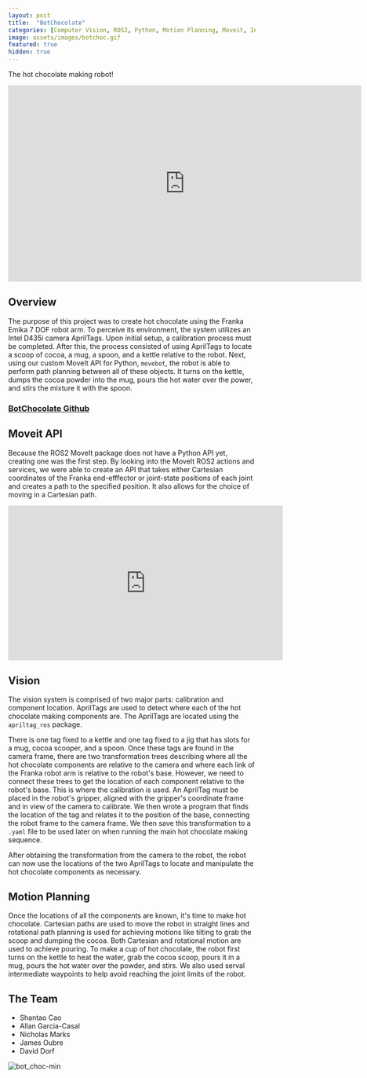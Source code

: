 ```yaml
---
layout: post
title:  "BotChocolate"
categories: [Computer Vision, ROS2, Python, Motion Planning, Moveit, Intel Realsense,Emika Franka Robot Arm]
image: assets/images/botchoc.gif
featured: true
hidden: true
---
```

The hot chocolate making robot!

<div align="center"><iframe width="720" height="400" src="https://www.youtube.com/embed/Q_aNWWe4h5M" title="YouTube video player" frameborder="0" allow="accelerometer; autoplay; clipboard-write; encrypted-media; gyroscope; picture-in-picture" allowfullscreen></iframe></div>

## Overview
The purpose of this project was to create hot chocolate using the Franka Emika 7 DOF robot arm. To perceive its environment, the system utilizes an Intel D435i camera AprilTags. Upon initial setup, a calibration process must be completed. After this, the process consisted of using AprilTags to locate a scoop of cocoa, a mug, a spoon, and a kettle relative to the robot. Next, using our custom MoveIt API for Python, `movebot`, the robot is able to perform path planning between all of these objects. It turns on the kettle, dumps the cocoa powder into the mug, pours the hot water over the power, and stirs the mixture it with the spoon.

### [BotChocolate Github](https://github.com/oubrejames/botchocolate)


## Moveit API
Because the ROS2 MoveIt package does not have a Python API yet, creating one was the first step. By 
looking into the MoveIt ROS2 actions and services, we were able to create an API that takes either 
Cartesian coordinates of the Franka end-efffector or joint-state positions of each joint and creates
a path to the specified position. It also allows for the choice of moving in a Cartesian path.

<div align="center"><iframe width="560" height="315" src="https://www.youtube.com/embed/Sed9XwHT-7c" title="YouTube video player" frameborder="0" allow="accelerometer; autoplay; clipboard-write; encrypted-media; gyroscope; picture-in-picture" allowfullscreen></iframe></div>


## Vision
The vision system is comprised of two major parts: calibration and component location. AprilTags are
used to detect where each of the hot chocolate making components are. The AprilTags are located using
the `apriltag_ros` package. 

There is one tag fixed to a kettle and one tag fixed to a jig that has slots for a mug, cocoa scooper,
and a spoon. Once these tags are found in the camera frame, there are two transformation trees 
describing where all the hot chocolate components are relative to the camera and where each link of
the Franka robot arm is relative to the robot's base. However, we need to connect these trees to 
get the location of each component relative to the robot's base. This is where the calibration is 
used. An AprilTag must be placed in the robot's gripper, aligned with the gripper's
coordinate frame and in view of the camera to calibrate. We then wrote a program that finds the location of the tag
and relates it to the position of the base, connecting the robot frame to the camera frame. We then
save this transformation to a `.yaml` file to be used later on when running the main hot chocolate
making sequence. 

After obtaining the transformation from the camera to the robot, the robot can now use the locations
of the two AprilTags to locate and manipulate the hot chocolate components as necessary.

## Motion Planning
Once the locations of all the components are known, it's time to make hot chocolate. Cartesian paths
are used to move the robot in straight lines and rotational path planning is used for achieving motions
like tilting to grab the scoop and dumping the cocoa. Both Cartesian and rotational motion are used to achieve pouring.
To make a cup of hot chocolate, the robot first turns on the kettle to heat the water, grab the cocoa scoop, 
pours it in a mug, pours the hot water over the powder, and stirs. We also used serval intermediate 
waypoints to help avoid reaching the joint limits of the robot.

## The Team
* Shantao Cao
* Allan Garcia-Casal
* Nicholas Marks
* James Oubre
* David Dorf

![bot_choc-min](https://user-images.githubusercontent.com/46512429/206768445-4503edc2-2075-48b4-baf7-e6dc7bd3ca86.png)
